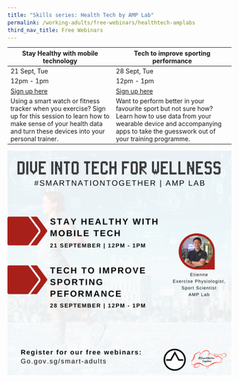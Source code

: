 ```yaml
---
title: "Skills series: Health Tech by AMP Lab"
permalink: /working-adults/free-webinars/healthtech-amplabs
third_nav_title: Free Webinars
---
```

| Stay Healthy with mobile technology  | Tech to improve sporting performance | 
| -------- | -------- | 
| 21 Sept, Tue | 28 Sept, Tue | 
| 12pm - 1pm | 12pm - 1pm | 
| [Sign up here](https://zoom.us/webinar/register/5016281314277/WN_q4encJdOQZmjbUGUyF09AA)     | [Sign up here](https://zoom.us/webinar/register/7716281315289/WN_0AqX9AVnQomT8o9PcsF0PA)     | 
| Using a smart watch or fitness tracker when you exercise? Sign up for this session to learn how to make sense of your health data and turn these devices into your personal trainer.       | Want to perform better in your favourite sport but not sure how? Learn how to use data from your wearable device and accompanying apps to take the guesswork out of your training programme.      | 

![Alt text for image on Isomer site](/images/AM%20Labs%20Overall.png)